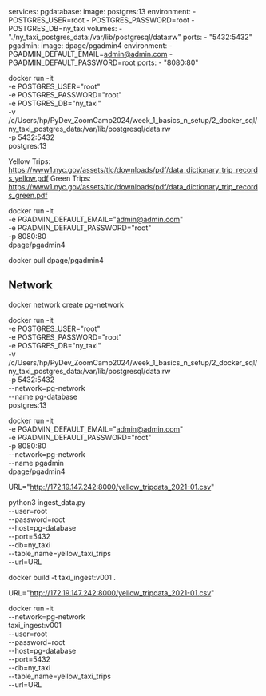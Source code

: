 services:
  pgdatabase:
    image: postgres:13
    environment:
      - POSTGRES_USER=root
      - POSTGRES_PASSWORD=root
      - POSTGRES_DB=ny_taxi
    volumes:
      - "./ny_taxi_postgres_data:/var/lib/postgresql/data:rw"
    ports:
      - "5432:5432"
  pgadmin:
    image: dpage/pgadmin4
    environment:
      - PGADMIN_DEFAULT_EMAIL=admin@admin.com
      - PGADMIN_DEFAULT_PASSWORD=root
    ports:
      - "8080:80"


docker run -it \
  -e POSTGRES_USER="root" \
  -e POSTGRES_PASSWORD="root" \
  -e POSTGRES_DB="ny_taxi" \
  -v /c/Users/hp/PyDev_ZoomCamp2024/week_1_basics_n_setup/2_docker_sql/ny_taxi_postgres_data:/var/lib/postgresql/data:rw \
  -p 5432:5432 \
postgres:13


Yellow Trips:
https://www1.nyc.gov/assets/tlc/downloads/pdf/data_dictionary_trip_records_yellow.pdf
Green Trips:
https://www1.nyc.gov/assets/tlc/downloads/pdf/data_dictionary_trip_records_green.pdf



docker run -it \
  -e PGADMIN_DEFAULT_EMAIL="admin@admin.com" \
  -e PGADMIN_DEFAULT_PASSWORD="root" \
  -p 8080:80 \
  dpage/pgadmin4

docker pull dpage/pgadmin4

## Network
docker network create pg-network

docker run -it \
  -e POSTGRES_USER="root" \
  -e POSTGRES_PASSWORD="root" \
  -e POSTGRES_DB="ny_taxi" \
  -v /c/Users/hp/PyDev_ZoomCamp2024/week_1_basics_n_setup/2_docker_sql/ny_taxi_postgres_data:/var/lib/postgresql/data:rw \
  -p 5432:5432 \
  --network=pg-network \
  --name pg-database \
postgres:13

docker run -it \
  -e PGADMIN_DEFAULT_EMAIL="admin@admin.com" \
  -e PGADMIN_DEFAULT_PASSWORD="root" \
  -p 8080:80 \
  --network=pg-network \
  --name pgadmin \
  dpage/pgadmin4




URL="http://172.19.147.242:8000/yellow_tripdata_2021-01.csv"

python3 ingest_data.py \
  --user=root \
  --password=root \
  --host=pg-database \
  --port=5432 \
  --db=ny_taxi \
  --table_name=yellow_taxi_trips \
  --url=URL

docker build -t taxi_ingest:v001 .

URL="http://172.19.147.242:8000/yellow_tripdata_2021-01.csv"

docker run -it \
  --network=pg-network \
  taxi_ingest:v001 \
    --user=root \
    --password=root \
    --host=pg-database \
    --port=5432 \
    --db=ny_taxi \
    --table_name=yellow_taxi_trips \
    --url=URL